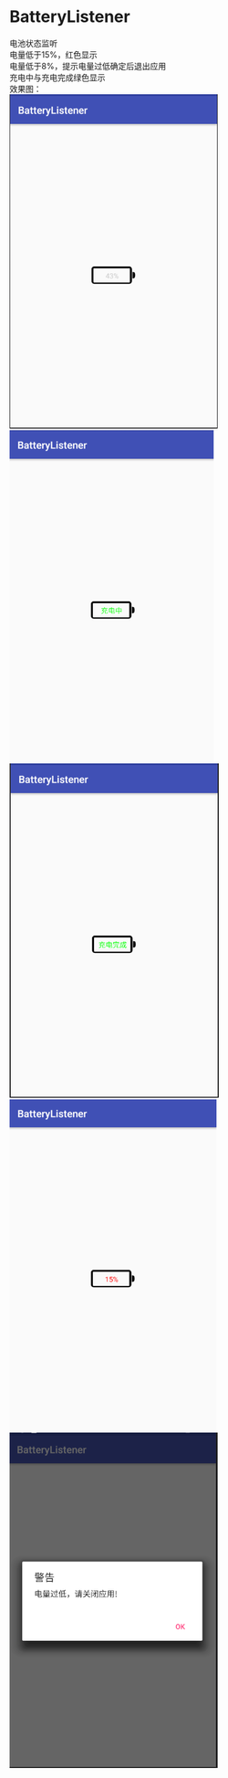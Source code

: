 # BatteryListener
电池状态监听</br>
电量低于15%，红色显示</br>
电量低于8%，提示电量过低确定后退出应用</br>
充电中与充电完成绿色显示</br>
效果图：</br>
![image](https://github.com/TankSao/BatteryListener/blob/master/image/img1.png)</br>
![image](https://github.com/TankSao/BatteryListener/blob/master/image/img2.png)</br>
![image](https://github.com/TankSao/BatteryListener/blob/master/image/img3.png)</br>
![image](https://github.com/TankSao/BatteryListener/blob/master/image/img4.png)</br>
![image](https://github.com/TankSao/BatteryListener/blob/master/image/img5.png)</br>
